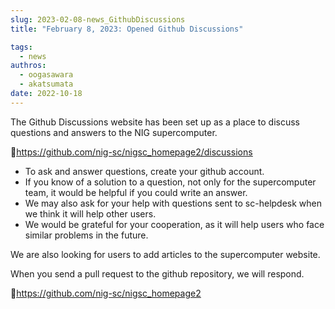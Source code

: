 ```yaml
---
slug: 2023-02-08-news_GithubDiscussions
title: "February 8, 2023: Opened Github Discussions"

tags:
  - news
authros:
  - oogasawara
  - akatsumata
date: 2022-10-18
---
```


The Github Discussions website has been set up as a place to discuss questions and answers to the NIG supercomputer.

&#x1f517;<u>https://github.com/nig-sc/nigsc_homepage2/discussions</u>

- To ask and answer questions, create your github account.
- If you know of a solution to a question, not only for the supercomputer team, it would be helpful if you could write an answer.
- We may also ask for your help with questions sent to sc-helpdesk when we think it will help other users.
- We would be grateful for your cooperation, as it will help users who face similar problems in the future.

We are also looking for users to add articles to the supercomputer website.

When you send a pull request to the github repository, we will respond.

&#x1f517;<u>https://github.com/nig-sc/nigsc_homepage2</u>
